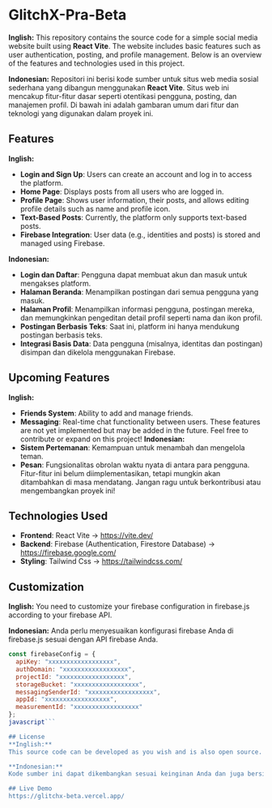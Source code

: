 # GlitchX-Pra-Beta
**Inglish:**
This repository contains the source code for a simple social media website built using **React Vite**. The website includes basic features such as user authentication, posting, and profile management. Below is an overview of the features and technologies used in this project.

**Indonesian:**
Repositori ini berisi kode sumber untuk situs web media sosial sederhana yang dibangun menggunakan **React Vite**. Situs web ini mencakup fitur-fitur dasar seperti otentikasi pengguna, posting, dan manajemen profil. Di bawah ini adalah gambaran umum dari fitur dan teknologi yang digunakan dalam proyek ini.

## Features
**Inglish:**
- **Login and Sign Up**: Users can create an account and log in to access the platform.
- **Home Page**: Displays posts from all users who are logged in.
- **Profile Page**: Shows user information, their posts, and allows editing profile details such as name and profile icon.
- **Text-Based Posts**: Currently, the platform only supports text-based posts.
- **Firebase Integration**: User data (e.g., identities and posts) is stored and managed using Firebase.

**Indonesian:**
- **Login dan Daftar**: Pengguna dapat membuat akun dan masuk untuk mengakses platform.
- **Halaman Beranda**: Menampilkan postingan dari semua pengguna yang masuk.
- **Halaman Profil**: Menampilkan informasi pengguna, postingan mereka, dan memungkinkan pengeditan detail profil seperti nama dan ikon profil.
- **Postingan Berbasis Teks**: Saat ini, platform ini hanya mendukung postingan berbasis teks.
- **Integrasi Basis Data**: Data pengguna (misalnya, identitas dan postingan) disimpan dan dikelola menggunakan Firebase.

## Upcoming Features
**Inglish:**
- **Friends System**: Ability to add and manage friends.
- **Messaging**: Real-time chat functionality between users.
These features are not yet implemented but may be added in the future. Feel free to contribute or expand on this project!
**Indonesian:**
- **Sistem Pertemanan**: Kemampuan untuk menambah dan mengelola teman.
- **Pesan**: Fungsionalitas obrolan waktu nyata di antara para pengguna.
Fitur-fitur ini belum diimplementasikan, tetapi mungkin akan ditambahkan di masa mendatang. Jangan ragu untuk berkontribusi atau mengembangkan proyek ini!

## Technologies Used

- **Frontend**: React Vite -> https://vite.dev/
- **Backend**: Firebase (Authentication, Firestore Database) -> https://firebase.google.com/
- **Styling**: Tailwind Css -> https://tailwindcss.com/

## Customization
**Inglish:**
You need to customize your firebase configuration in firebase.js according to your firebase API.

**Indonesian:**
Anda perlu menyesuaikan konfigurasi firebase Anda di firebase.js sesuai dengan API firebase Anda.

```javascript
const firebaseConfig = {
  apiKey: "xxxxxxxxxxxxxxxxxx",
  authDomain: "xxxxxxxxxxxxxxxxxx",
  projectId: "xxxxxxxxxxxxxxxxxx",
  storageBucket: "xxxxxxxxxxxxxxxxxx",
  messagingSenderId: "xxxxxxxxxxxxxxxxxx",
  appId: "xxxxxxxxxxxxxxxxxx",
  measurementId: "xxxxxxxxxxxxxxxxxx"
};
javascript```

## License
**Inglish:**
This source code can be developed as you wish and is also open source.

**Indonesian:**
Kode sumber ini dapat dikembangkan sesuai keinginan Anda dan juga bersifat open source.

## Live Demo
https://glitchx-beta.vercel.app/
